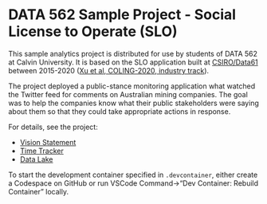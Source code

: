 # DATA 562 Sample Project - Social License to Operate (SLO)

This sample analytics project is distributed for use by students of DATA 562 at Calvin University. It is based on the SLO application built at [CSIRO/Data61](https://research.csiro.au/data61/) between 2015-2020 ([Xu et al, COLING-2020, industry track](https://aclanthology.org/2020.coling-industry.14/)).

The project deployed a public-stance monitoring application what watched the Twitter feed for comments on Australian mining companies. The goal was to help the companies know what their public stakeholders were saying about them so that they could take appropriate actions in response. 

For details, see the project:

- [Vision Statement](vision.ipynb)
- [Time Tracker](https://app.clockify.me/workspaces/649f2bd325d4ee229253c053)
- [Data Lake](https://drive.google.com/drive/u/1/folders/1te6TeLQ7Uq0-JzBbiBINytPkH7yCqy1b)

To start the development container specified in `.devcontainer`, either create a Codespace on GitHub or run VSCode Command&rarr;&ldquo;Dev Container: Rebuild Container&rdquo; locally.
